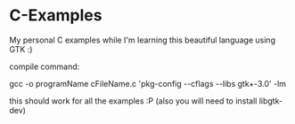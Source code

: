 # C-Examples
My personal C examples while I'm learning this beautiful language using GTK :)

compile command:

gcc -o programName cFileName.c 'pkg-config --cflags --libs gtk+-3.0' -lm

this should work for all the examples :P (also you will need to install libgtk-dev)
